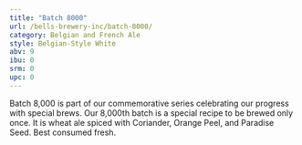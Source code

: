 ```yaml
---
title: "Batch 8000"
url: /bells-brewery-inc/batch-8000/
category: Belgian and French Ale
style: Belgian-Style White
abv: 9
ibu: 0
srm: 0
upc: 0
---
```

Batch 8,000 is part of our commemorative series celebrating our progress with special brews. Our 8,000th batch is a special recipe to be brewed only once. It is wheat ale spiced with Coriander, Orange Peel, and Paradise Seed. Best consumed fresh.
